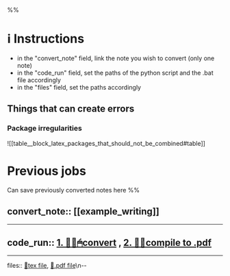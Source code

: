 

%%
# ℹ Instructions
- in the "convert_note" field, link the note you wish to convert (only one note)
- in the "code_run" field, set the paths of the python script and the .bat file accordingly
- in the "files" field, set the paths accordingly

## Things that can create errors
### Package irregularities

![[table__block_latex_packages_that_should_not_be_combined#table]]


# Previous jobs
Can save previously converted notes here
%%

convert_note:: [[example_writing]]
--

---

code_run:: [1. 👨‍💻🖱convert](<file:///C:\Users\mariosg\OneDrive - NTNU\FILES\workTips\Literature\Straightforward-Obsidian2Latex\converter.py>) , [2. 👨‍💻compile to .pdf](<file:///C:\Users\mariosg\OneDrive - NTNU\FILES\workTips\✍Writing\compile_and_open.sh>)
--


---


files::  [📁tex file](<file:///C:\Users\dvrch\Desktop\Straightforward-Obsidian2Latex\Straightforward-Obsidian2Latex\example_vault\✍Writing\example_writing.tex>), [📁.pdf file](<file:///C:\Users\dvrch\Desktop\Straightforward-Obsidian2Latex\Straightforward-Obsidian2Latex\example_vault\✍Writing\example_writing.pdf>)\n--

